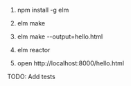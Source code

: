 1. npm install -g elm

2. elm make

3. elm make --output=hello.html

4. elm reactor

5. open http://localhost:8000/hello.html


TODO: Add tests


